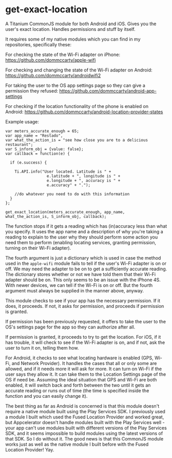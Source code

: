 # get-exact-location
A Titanium CommonJS module for both Android and iOS. Gives you the user's exact location. Handles permissions and stuff by itself.

It requires some of my native modules which you can find in my repositories, specifically these:

For checking the state of the Wi-Fi adapter on iPhone:
https://github.com/dommccarty/apple-wifi

For checking and changing the state of the Wi-Fi adapter on Android:
https://github.com/dommccarty/androidwifi2

For taking the user to the OS app settings page so they can give a permission they refused:
https://github.com/dommccarty/android-app-settings

For checking if the location functionality of the phone is enabled on Android:
https://github.com/dommccarty/android-location-provider-states


Example usage:

```
var meters_accurate_enough = 65;
var app_name = "Restado",
var what_the_action_is = "see how close you are to a delicious restaurant";
var S_inform_obj = {value: false};
var callback = function(e) {

  if (e.success) {
  
    Ti.API.info("User located. Latitude is " +
                  e.latitude + ", longitude is " + 
                  e.longitude + ", accuracy is " + 
                  e.accuracy" + ".");
                  
    //do whatever you need to do with this information
  }
};

get_exact_location(meters_accurate_enough, app_name, what_the_action_is, S_inform_obj, callback);
```

The function stops if it gets a reading which has (in)accuracy less than what you specify.
It uses the app name and a description of why you're taking a reading to explain to the user why they should 
perform some action you need them to perform (enabling locating services, granting permission, turning on their Wi-Fi adapter).

The fourth argument is just a dictionary which is used in case the method used in the ```apple-wifi``` module
fails to tell if the user's Wi-Fi adapter is on or off. We may need the adapter to be on to get a sufficiently accurate reading.
The dictionary stores whether or not we have told them that their Wi-Fi adapter should be on. This only seems to be an issue
with the iPhone 4S. With newer devices, we can tell if the Wi-Fi is on or off. But the fourth
argument must always be supplied in the manner above, anyway.

This module checks to see if your app has the necessary permission. If it does, it proceeds. If not, it asks for permission, 
and proceeds if permission is granted.

If permission has been previously requested, it offers to take the user to the OS's settings page for the app so they can 
authorize after all.

If permission is granted, it proceeds to try to get the location. For iOS, if it has trouble, it will check to see if the 
Wi-Fi adapter is on, and if not, ask the user to turn it on, telling them how.

For Android, it checks to see what locating hardware is enabled (GPS, Wi-Fi, and Network Provider). It handles the cases that
all or only some are allowed, and if it needs more it will ask for more. It can turn on Wi-Fi if the user says they allow it.
It can take them to the Location Settings page of the OS if need be. Assuming the ideal situation that GPS and Wi-Fi are both
enabled, it will switch back and forth between the two until it gets an accurate reading or runs out of time (the time is
specified inside the function and you can easily change it).

The best thing as far as Android is concerned is that this module
doesn't require a native module built using the Play Services SDK. I previously used a module I built which used the 
Fused Location Provider and worked great, but Appcelerator doesn't handle modules built with the Play Services well - your app
can't use modules built with different versions of the Play Services SDK, and it seems impossible to build modules
using the latest versions of that SDK. So I do without it. The good news is that this CommonJS module works just as well as
the native module I built before with the Fused Location Provider! Yay.
